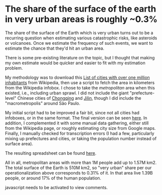 The share of the surface of the earth in very urban areas is roughly ~0.3%
=======================================================

The share of the surface of the Earth which is very urban turns out to be a recurring question when estimating various catastrophic risks, like asteroids or volcanoes. Once we estimate the frequency of such events, we want to estimate the chance that they'd hit an urban area. 

There is some pre-existing literature on the topic, but I thought that making my own estimate would be quicker and easier to fit with my estimation problem.

My methodology was to download this [List of cities with over one million inhabitants](https://en.wikipedia.org/wiki/List_of_cities_with_over_one_million_inhabitants) from Wikipedia, then use a script to fetch the area in kilometers from the Wikipedia infobox. I chose to take the *metropolitan* area when this existed, i.e., including urban sprawl. I did not include the giant "prefecture-level" Chinese cities of [Chongqing](https://en.wikipedia.org/wiki/Chongqing) and [Jilin](https://en.wikipedia.org/wiki/Jilin), though I did include the "macrometropolis" around São Paulo.

My initial script had to be improved a fair bit, since not all cities had infoboxes, or in the same format. The final version can be seen [here](./src/areas.sh). In addition, I complemented it with some manual data gathering, either still from the Wikipedia page, or roughly estimating city size from Google maps. Finally, I manually checked for transcription errors (I had a few, particularly mixing up prefectures and cities, or taking the population number instead of surface area).

The resulting spreadsheet can be found [here](./src/List_of_cities_with_over_one_million_inhabitants_with_areas_manual.csv). 

All in all, metropolitan areas with more than 1M people add up to 1.57M km2. The total surface of the Earth is 510M km2, so "very urban" share per our operationalization above corresponds to 0.31% of it. In that area live 1.39B people, or around 17% of the human population.

<p>
  <section id='isso-thread'>
  <noscript>javascript needs to be activated to view comments.</noscript>
  </section>
</p>


